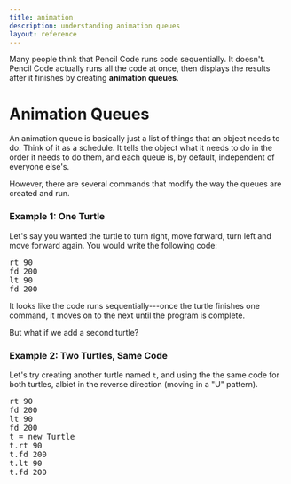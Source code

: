 ```yaml
---
title: animation
description: understanding animation queues
layout: reference
---
```


Many people think that Pencil Code runs code sequentially. It doesn't. Pencil Code actually runs all the code at once, then displays the results after it finishes by creating **animation queues**. 

# Animation Queues

An animation queue is basically just a list of things that an object needs to do. Think of it as a schedule. It tells the object what it needs to do in the order it needs to do them, and each queue is, by default, independent of everyone else's. 

However, there are several commands that modify the way the queues are created and run. 

### Example 1: One Turtle

Let's say you wanted the turtle to turn right, move forward, turn left and move forward again. You would write the following code: 

<pre class="examp">
rt 90
fd 200
lt 90
fd 200
</pre>

<script type="demo" width=220 height=220>
demo ->
  rt 90
  fd 200
  lt 90
  fd 200
</script>

It looks like the code runs sequentially---once the turtle finishes one command, it moves on to the next until the program is complete. 

But what if we add a second turtle?

### Example 2: Two Turtles, Same Code

Let's try creating another turtle named `t`, and using the the same code for both turtles, albiet in the reverse direction (moving in a "U" pattern). 

<pre class="examp">
rt 90
fd 200
lt 90
fd 200
t = new Turtle
t.rt 90
t.fd 200
t.lt 90
t.fd 200
</pre>

<script type="demo" width=420 height=220>
setup ->
  t = null
  remove t
demo ->
  rt 90
  fd 200
  lt 90
  fd 200
  t = new Turtle
  t.lt 90
  t.fd 200
  t.rt 90
  t.fd 200
</script>
